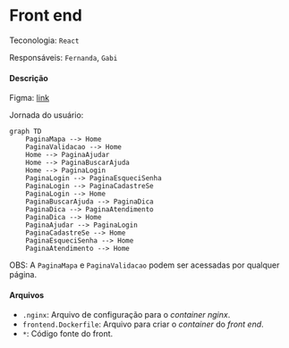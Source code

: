 # Front end

Teconologia: `React`

Responsáveis: `Fernanda`, `Gabi`

#### Descrição

Figma: [link](https://www.figma.com/file/DGBdXRHWqwCtKJeKCfIwJ6/GetBy?node-id=0%3A1)

Jornada do usuário:

```mermaid
graph TD
    PaginaMapa --> Home
    PaginaValidacao --> Home
    Home --> PaginaAjudar
    Home --> PaginaBuscarAjuda
    Home --> PaginaLogin
    PaginaLogin --> PaginaEsqueciSenha
    PaginaLogin --> PaginaCadastreSe
    PaginaLogin --> Home
    PaginaBuscarAjuda --> PaginaDica
    PaginaDica --> PaginaAtendimento
    PaginaDica --> Home
    PaginaAjudar --> PaginaLogin
    PaginaCadastreSe --> Home
    PaginaEsqueciSenha --> Home
    PaginaAtendimento --> Home
```

OBS: A `PaginaMapa` e `PaginaValidacao` podem ser acessadas por qualquer página.

#### Arquivos

- `.nginx`: Arquivo de configuração para o _container nginx_.
- `frontend.Dockerfile`: Arquivo para criar o _container_ do _front end_.
- `*`: Código fonte do front.
